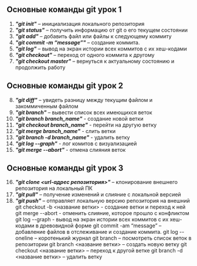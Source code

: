 ## **Основные команды git урок 1**
1. ***"git init"*** – инициализация локального репозитория
2. ***"git status"*** – получить информацию от git о его текущем состоянии
3. ***"git add"*** – добавить файл или файлы к следующему коммиту
4. ***"git commit -m “message”"*** – создание коммита.
5. ***"git log"*** – вывод на экран истории всех коммитов с их хеш-кодами
6. ***"git checkout"*** – переход от одного коммита к другому
7. ***"git checkout master"*** – вернуться к актуальному состоянию и продолжить работу

## **Основные команды git урок 2**
8. ***"git diff"*** – увидеть разницу между текущим файлом и закоммиченным файлом
9. ***"git branch"*** – вывести список всех имеющихся веток
10. ***"git branch branch_name"*** - создание новой ветки
11. ***"git checkout branch_name"*** - перейти на другую ветку
12. ***"git merge branch_name"*** - слить ветки
13. ***"git branch -d branch_name"*** - удалить ветку
14. ***"git log --graph"*** - лог комитов с визуализацией
15. ***"git merge --abort"*** - отмена слияния веток

## **Основные команды git урок 3**
16. ***"git clone <url-адрес репозитория>"*** – клонирование внешнего репозитория на  локальный ПК
17. ***"git pull"*** – получение изменений и слияние с локальной версией
18. ***"git push"*** – отправляет локальную версию репозитория на внешний
git checkout -b <название ветки> - создание ветки и переход к ней
git merge --abort - отменить слияние, которое прошло с конфликтом
git log --graph - вывод на экран истории всех коммитов с их хеш-кодами в древовидной форме
git commit -am “message” – добавление файлов в отслеживание и       создание коммита.
git log --oneline – коротенький журнал
git branch – посмотреть список веток в репозитории
git branch <название ветки> – создать новую ветку
git checkout <название ветки> – переход к другой ветке
git branch -d <название ветки> – удалить ветку